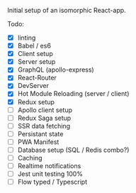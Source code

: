 Initial setup of an isomorphic React-app.

Todo:

-   [x] linting
-   [x] Babel / es6
-   [x] Client setup
-   [x] Server setup
-   [x] GraphQL (apollo-express)
-   [x] React-Router
-   [x] DevServer
-   [x] Hot Module Reloading (server / client)
-   [x] Redux setup
-   [ ] Apollo client setup
-   [ ] Redux Saga setup
-   [ ] SSR data fetching
-   [ ] Persistant state
-   [ ] PWA Manifest
-   [ ] Database setup (SQL / Redis combo?)
-   [ ] Caching
-   [ ] Realtime notifications
-   [ ] Jest unit testing 100%
-   [ ] Flow typed / Typescript
